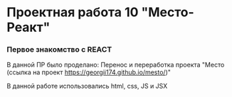 # Проектная работа 10 "Место-Реакт"

### Первое знакомство с REACT

В данной ПР было проделано:
Перенос и переработка проекта "Место (ссылка на проект https://georgii174.github.io/mesto/)"

В данной работе использовались
html, css, JS и JSX


